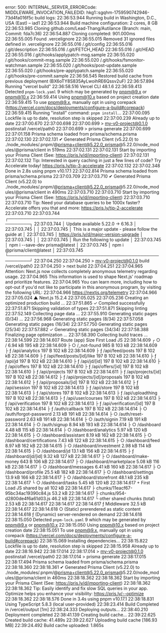 error: 500: INTERNAL_SERVER_ERRORCode: MIDDLEWARE_INVOCATION_FAILEDID: hkg1::sgqhm-1759590742946-73d4fa016f5c
build logs:
22:36:53.944 Running build in Washington, D.C., USA (East) – iad1
22:36:53.944 Build machine configuration: 2 cores, 8 GB
22:36:53.985 Cloning github.com/Lead-Thang/Autilance (Branch: main, Commit: fda7c36)
22:36:54.887 Cloning completed: 901.000ms
22:36:55.005 Found .vercelignore
22:36:55.015 Removed 31 ignored files defined in .vercelignore
22:36:55.016   /.git/config
22:36:55.016   /.git/description
22:36:55.016   /.git/FETCH_HEAD
22:36:55.016   /.git/HEAD
22:36:55.016   /.git/hooks/applypatch-msg.sample
22:36:55.020   /.git/hooks/commit-msg.sample
22:36:55.020   /.git/hooks/fsmonitor-watchman.sample
22:36:55.020   /.git/hooks/post-update.sample
22:36:55.020   /.git/hooks/pre-applypatch.sample
22:36:55.020   /.git/hooks/pre-commit.sample
22:36:56.545 Restored build cache from previous deployment (BX6oTY8S835AyLwoihRE6Qssv2uF)
22:36:57.894 Running "vercel build"
22:36:58.516 Vercel CLI 48.1.6
22:36:59.413 Detected `pnpm-lock.yaml` 9 which may be generated by pnpm@9.x or pnpm@10.x
22:36:59.414 Using pnpm@10.x based on project creation date
22:36:59.415 To use pnpm@9.x, manually opt in using corepack (https://vercel.com/docs/deployments/configure-a-build#corepack)
22:36:59.415 Running "install" command: `pnpm install`...
22:37:00.095 Lockfile is up to date, resolution step is skipped
22:37:00.239 Already up to date
22:37:00.670 
22:37:00.698 
22:37:00.699 > my-v0-project@0.1.0 postinstall /vercel/path0
22:37:00.699 > prisma generate
22:37:00.699 
22:37:01.158 Prisma schema loaded from prisma/schema.prisma
22:37:02.130 
22:37:02.131 ✔ Generated Prisma Client (v5.22.0) to ./node_modules/.pnpm/@prisma+client@5.22.0_prisma@5.22.0/node_modules/@prisma/client in 519ms
22:37:02.131 
22:37:02.131 Start by importing your Prisma Client (See: https://pris.ly/d/importing-client)
22:37:02.131 
22:37:02.132 Tip: Interested in query caching in just a few lines of code? Try Accelerate today! https://pris.ly/tip-3-accelerate
22:37:02.132 
22:37:02.348 Done in 2.8s using pnpm v10.17.1
22:37:02.814 Prisma schema loaded from prisma/schema.prisma
22:37:03.709 
22:37:03.710 ✔ Generated Prisma Client (v5.22.0) to ./node_modules/.pnpm/@prisma+client@5.22.0_prisma@5.22.0/node_modules/@prisma/client in 490ms
22:37:03.710 
22:37:03.710 Start by importing your Prisma Client (See: https://pris.ly/d/importing-client)
22:37:03.710 
22:37:03.710 Tip: Need your database queries to be 1000x faster? Accelerate offers you that and more: https://pris.ly/tip-2-accelerate
22:37:03.710 
22:37:03.744 ┌─────────────────────────────────────────────────────────┐
22:37:03.744 │  Update available 5.22.0 -> 6.16.3                      │
22:37:03.745 │                                                         │
22:37:03.745 │  This is a major update - please follow the guide at    │
22:37:03.745 │  https://pris.ly/d/major-version-upgrade                │
22:37:03.745 │                                                         │
22:37:03.745 │  Run the following to update                            │
22:37:03.745 │    npm i --save-dev prisma@latest                       │
22:37:03.745 │    npm i @prisma/client@latest                          │
22:37:03.745 └─────────────────────────────────────────────────────────┘
22:37:04.250 
22:37:04.250 > my-v0-project@0.1.0 build /vercel/path0
22:37:04.250 > next build
22:37:04.251 
22:37:04.965 Attention: Next.js now collects completely anonymous telemetry regarding usage.
22:37:04.965 This information is used to shape Next.js' roadmap and prioritize features.
22:37:04.965 You can learn more, including how to opt-out if you'd not like to participate in this anonymous program, by visiting the following URL:
22:37:04.966 https://nextjs.org/telemetry
22:37:04.966 
22:37:05.024    ▲ Next.js 15.2.4
22:37:05.025 
22:37:05.236    Creating an optimized production build ...
22:37:51.865  ✓ Compiled successfully
22:37:51.871    Skipping validation of types
22:37:51.871    Skipping linting
22:37:52.149    Collecting page data ...
22:37:55.910    Generating static pages (0/34) ...
22:37:56.968    Generating static pages (8/34) 
22:37:57.058    Generating static pages (16/34) 
22:37:57.750    Generating static pages (25/34) 
22:37:57.882  ✓ Generating static pages (34/34)
22:37:58.388    Finalizing page optimization ...
22:37:58.390    Collecting build traces ...
22:38:14.599 
22:38:14.607 Route (app)                                 Size  First Load JS
22:38:14.609 ┌ ○ /                                    6.94 kB         195 kB
22:38:14.609 ├ ○ /_not-found                            985 B         103 kB
22:38:14.609 ├ ƒ /api/analytics                         197 B         102 kB
22:38:14.609 ├ ƒ /api/feed/posts                        197 B         102 kB
22:38:14.609 ├ ƒ /api/feed/posts/[id]/like              197 B         102 kB
22:38:14.610 ├ ƒ /api/jd                                197 B         102 kB
22:38:14.610 ├ ƒ /api/jd/[id]                           197 B         102 kB
22:38:14.610 ├ ƒ /api/offers                            197 B         102 kB
22:38:14.610 ├ ƒ /api/offers/[id]                       197 B         102 kB
22:38:14.610 ├ ƒ /api/projects                          197 B         102 kB
22:38:14.611 ├ ƒ /api/projects/[id]                     197 B         102 kB
22:38:14.612 ├ ƒ /api/projects/[id]/proposals           197 B         102 kB
22:38:14.612 ├ ƒ /api/proposals/[id]                    197 B         102 kB
22:38:14.612 ├ ƒ /api/session                           197 B         102 kB
22:38:14.613 ├ ƒ /api/store                             197 B         102 kB
22:38:14.613 ├ ƒ /api/stores                            197 B         102 kB
22:38:14.613 ├ ƒ /api/uploadthing                       197 B         102 kB
22:38:14.613 ├ ƒ /api/user/courses                      197 B         102 kB
22:38:14.613 ├ ƒ /api/verification                      197 B         102 kB
22:38:14.613 ├ ƒ /api/verification/[id]                 197 B         102 kB
22:38:14.614 ├ ƒ /auth/callback                         197 B         102 kB
22:38:14.614 ├ ○ /auth/forgot-password                2.13 kB         191 kB
22:38:14.614 ├ ○ /auth/reset-password                 2.63 kB         191 kB
22:38:14.614 ├ ○ /auth/signin                         7.19 kB         191 kB
22:38:14.614 ├ ○ /auth/signup                         8.94 kB         193 kB
22:38:14.614 ├ ○ /dashboard                           4.48 kB         115 kB
22:38:14.614 ├ ○ /dashboard/analytics                 5.97 kB         120 kB
22:38:14.615 ├ ○ /dashboard/assistant                 8.19 kB         162 kB
22:38:14.615 ├ ○ /dashboard/certifications            7.43 kB         122 kB
22:38:14.615 ├ ○ /dashboard/feed                      8.97 kB         162 kB
22:38:14.615 ├ ○ /dashboard/investment                2.98 kB         114 kB
22:38:14.615 ├ ○ /dashboard/jd                        13.1 kB         156 kB
22:38:14.615 ├ ƒ /dashboard/jd/[id]                   9.32 kB         127 kB
22:38:14.617 ├ ○ /dashboard/make-money                  643 B         106 kB
22:38:14.617 ├ ○ /dashboard/marketplace               5.08 kB         116 kB
22:38:14.617 ├ ○ /dashboard/messages                  6.41 kB         160 kB
22:38:14.617 ├ ○ /dashboard/profile                   25.5 kB         182 kB
22:38:14.617 ├ ○ /dashboard/settings                  13.9 kB         166 kB
22:38:14.617 ├ ○ /dashboard/storefront                48.1 kB         235 kB
22:38:14.617 └ ○ /dashboard/tasks                     5.45 kB         120 kB
22:38:14.617 + First Load JS shared by all             102 kB
22:38:14.617   ├ chunks/11eacf67-95bc34ac19390c84.js  53.2 kB
22:38:14.617   ├ chunks/954-d2800de4f6a61d03.js       46.2 kB
22:38:14.617   └ other shared chunks (total)          2.53 kB
22:38:14.617 
22:38:14.617 
22:38:14.617 ƒ Middleware                             32.5 kB
22:38:14.617 
22:38:14.618 ○  (Static)   prerendered as static content
22:38:14.618 ƒ  (Dynamic)  server-rendered on demand
22:38:14.618 
22:38:15.050 Detected `pnpm-lock.yaml` 9 which may be generated by pnpm@9.x or pnpm@10.x
22:38:15.050 Using pnpm@10.x based on project creation date
22:38:15.051 To use pnpm@9.x, manually opt in using corepack (https://vercel.com/docs/deployments/configure-a-build#corepack)
22:38:15.069 Installing dependencies...
22:38:15.822 Lockfile is up to date, resolution step is skipped
22:38:15.958 Already up to date
22:38:16.942 
22:38:17.014 
22:38:17.014 > my-v0-project@0.1.0 postinstall /vercel/path0
22:38:17.014 > prisma generate
22:38:17.015 
22:38:17.494 Prisma schema loaded from prisma/schema.prisma
22:38:18.360 
22:38:18.361 ✔ Generated Prisma Client (v5.22.0) to ./node_modules/.pnpm/@prisma+client@5.22.0_prisma@5.22.0/node_modules/@prisma/client in 460ms
22:38:18.362 
22:38:18.362 Start by importing your Prisma Client (See: https://pris.ly/d/importing-client)
22:38:18.362 
22:38:18.362 Tip: Easily identify and fix slow SQL queries in your app. Optimize helps you enhance your visibility: https://pris.ly/--optimize
22:38:18.362 
22:38:18.576 Done in 3.4s using pnpm v10.17.1
22:38:18.831 Using TypeScript 5.8.3 (local user-provided)
22:38:23.414 Build Completed in /vercel/output [1m]
22:38:24.333 Deploying outputs...
22:38:40.210 Deployment completed
22:38:41.139 Creating build cache...
22:39:22.625 Created build cache: 41.489s
22:39:22.627 Uploading build cache [186.93 MB]
22:39:24.492 Build cache uploaded: 1.865s